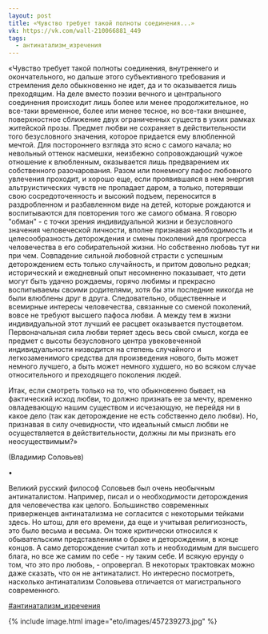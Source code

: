 ```yaml
---
layout: post
title: «Чувство требует такой полноты соединения...»
vk: https://vk.com/wall-210066881_449
tags:
  - антинатализм_изречения
---
```

«Чувство требует такой полноты соединения, внутреннего и окончательного, но дальше этого субъективного требования и стремления дело обыкновенно не идет, да и то оказывается лишь преходящим. На деле вместо поэзии вечного и центрального соединения происходит лишь более или менее продолжительное, но все-таки временное, более или менее тесное, но все-таки внешнее, поверхностное сближение двух ограниченных существ в узких рамках житейской прозы. Предмет любви не сохраняет в действительности того безусловного значения, которое придается ему влюбленной мечтой. Для постороннего взгляда это ясно с самого начала; но невольный оттенок насмешки, неизбежно сопровождающий чужое отношение к влюбленным, оказывается лишь предварением их собственного разочарования. Разом или понемногу пафос любовного увлечения проходит, и хорошо еще, если проявившаяся в нем энергия альтруистических чувств не пропадает даром, а только, потерявши свою сосредоточенность и высокий подъем, переносится в раздробленном и разбавленном виде на детей, которые рождаются и воспитываются для повторения того же самого обмана. Я говорю "обман" - с точки зрения индивидуальной жизни и безусловного значения человеческой личности, вполне признавая необходимость и целесообразность деторождения и смены поколений для прогресса человечества в его собирательной жизни. Но собственно любовь тут ни при чем. Совпадение сильной любовной страсти с успешным деторождением есть только случайность, и притом довольно редкая; исторический и ежедневный опыт несомненно показывает, что дети могут быть удачно рождаемы, горячо любимы и прекрасно воспитываемы своими родителями, хотя бы эти последние никогда не были влюблены друг в друга. Следовательно, общественные и всемирные интересы человечества, связанные со сменой поколений, вовсе не требуют высшего пафоса любви. А между тем в жизни индивидуальной этот лучший ее расцвет оказывается пустоцветом. Первоначальная сила любви теряет здесь весь свой смысл, когда ее предмет с высоты безусловного центра увековеченной индивидуальности низводится на степень случайного и легкозаменимого средства для произведения нового, быть может немного лучшего, а быть может немного худшего, но во всяком случае относительного и преходящего поколения людей.

Итак, если смотреть только на то, что обыкновенно бывает, на фактический исход любви, то должно признать ее за мечту, временно овладевающую нашим существом и исчезающую, не перейдя ни в какое дело (так как деторождение не есть собственно дело любви). Но, признавая в силу очевидности, что идеальный смысл любви не осуществляется в действительности, должны ли мы признать его неосуществимым?»

(Владимир Соловьев)

•

Великий русский философ Соловьев был очень необычным антинаталистом. Например, писал и о необходимости деторождения для человечества как целого. Большинство современных приверженцев антинатализма не согласится с некоторыми тейками здесь. Но штош, для его времени, да еще и учитывая религиозность, это было весьма и весьма. Он тоже критически относился к обывательским представлениям о браке и деторождении, в конце концов. А само деторождение считал хоть и необходимым для высшего блага, но все же самим по себе - ну таким себе. И всякую ерунду о том, что это про любовь, - опровергал. В некоторых трактовках можно даже сказать, что он не антинаталист. Но интересно посмотреть, насколько антинатализм Соловьева отличается от магистрального современного.

[#антинатализм_изречения](poisk.html#антинатализм_изречения)

{% include image.html image="eto/images/457239273.jpg" %}
